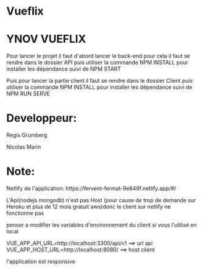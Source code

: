 # Vueflix


<h1>YNOV VUEFLIX</h1>


<p>Pour lancer le projet il faut d'abord lancer le back-end pour cela il faut se rendre dans le dossier API puis utiliser la commande NPM INSTALL pour installer les dépendance suivi de NPM START</p>
<p>Puis pour lancer la partie client il faut se rendre dans le dossier Client puis utiliser la commande NPM INSTALL pour installer les dépendance suivi de NPM RUN SERVE</p>




<h1>Developpeur:</h1>
<p>Regis Grumberg</p>
<p>Nicolas Marin</p>


<h1>Note:</h1>
<p>Netlify de l'application: https://fervent-fermat-9e849f.netlify.app/#/</p>
<p>L'Api(nodejs mongodb) n'est pas Host (pour cause de trop de demande sur Heroku et plus de 12 mois gratuit aws)donc le client sur netlify ne fonctionne pas </p>

<p>penser a modifier les variables d'environnement du client si vous l'utilisé en local</p>
<p>VUE_APP_API_URL=http://localhost:3300/api/v1 ==> url api</br>
VUE_APP_HOST_URL=http://localhost:8080/ ==> host client</p>
<p>l'application est responsive</p>
